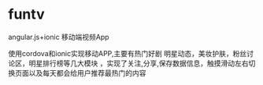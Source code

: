 # funtv
angular.js+ionic 移动端视频App
    
 使用cordova和ionic实现移动APP,主要有热门好剧 明星动态，美妆护肤，粉丝讨论区，明星排行榜等几大模块
 ，实现了关注,分享,保存数据信息，触摸滑动左右切换页面以及每天都会给用户推荐最热门的内容
